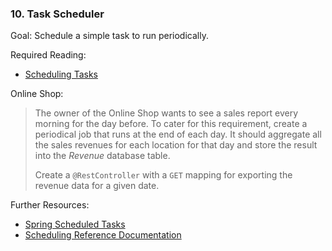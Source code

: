 ### 10. Task Scheduler

Goal: Schedule a simple task to run periodically.

Required Reading:

- [Scheduling Tasks](https://spring.io/guides/gs/scheduling-tasks/)

Online Shop:

> The owner of the Online Shop wants to see a sales report every morning for the day before. To cater for this requirement, create a periodical job that runs at the end of each day. It should aggregate all the sales revenues for each location for that day and store the result into the *Revenue* database table.
>
> Create a `@RestController` with a `GET` mapping for exporting the revenue data for a given date.

Further Resources:

- [Spring Scheduled Tasks](https://www.baeldung.com/spring-scheduled-tasks)
- [Scheduling Reference Documentation](https://docs.spring.io/spring/docs/5.1.6.RELEASE/spring-framework-reference/integration.html#scheduling)
